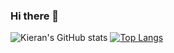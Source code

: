 ### Hi there 👋

![Kieran's GitHub stats](https://github-readme-stats.vercel.app/api?username=Kieran-C&show_icons=true&theme=tokyonight&count_private=true&hide_border=true)
[![Top Langs](https://github-readme-stats.vercel.app/api/top-langs/?username=Kieran-C&layout=compact&theme=tokyonight)](https://github.com/anuraghazra/github-readme-stats)

<!--
**Kieran-C/Kieran-C** is a ✨ _special_ ✨ repository because its `README.md` (this file) appears on your GitHub profile.

Here are some ideas to get you started:

- 🔭 I’m currently working on ...
- 🌱 I’m currently learning ...
- 👯 I’m looking to collaborate on ...
- 🤔 I’m looking for help with ...
- 💬 Ask me about ...
- 📫 How to reach me: ...
- 😄 Pronouns: ...
- ⚡ Fun fact: ...
-->
